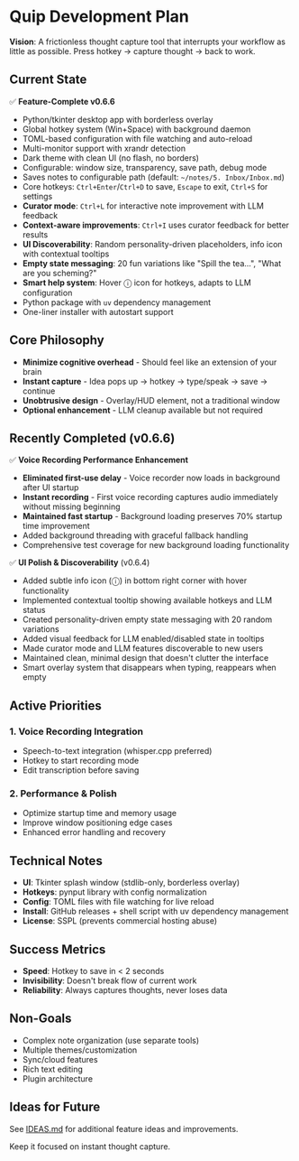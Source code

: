 # Quip Development Plan

**Vision**: A frictionless thought capture tool that interrupts your workflow as little as possible. Press hotkey → capture thought → back to work.

## Current State

✅ **Feature-Complete v0.6.6**
- Python/tkinter desktop app with borderless overlay
- Global hotkey system (Win+Space) with background daemon
- TOML-based configuration with file watching and auto-reload
- Multi-monitor support with xrandr detection
- Dark theme with clean UI (no flash, no borders)
- Configurable: window size, transparency, save path, debug mode
- Saves notes to configurable path (default: `~/notes/5. Inbox/Inbox.md`)
- Core hotkeys: `Ctrl+Enter`/`Ctrl+D` to save, `Escape` to exit, `Ctrl+S` for settings
- **Curator mode**: `Ctrl+L` for interactive note improvement with LLM feedback
- **Context-aware improvements**: `Ctrl+I` uses curator feedback for better results
- **UI Discoverability**: Random personality-driven placeholders, info icon with contextual tooltips
- **Empty state messaging**: 20 fun variations like "Spill the tea...", "What are you scheming?"
- **Smart help system**: Hover ⓘ icon for hotkeys, adapts to LLM configuration
- Python package with `uv` dependency management
- One-liner installer with autostart support

## Core Philosophy
- **Minimize cognitive overhead** - Should feel like an extension of your brain
- **Instant capture** - Idea pops up → hotkey → type/speak → save → continue
- **Unobtrusive design** - Overlay/HUD element, not a traditional window
- **Optional enhancement** - LLM cleanup available but not required

## Recently Completed (v0.6.6)

✅ **Voice Recording Performance Enhancement**
- **Eliminated first-use delay** - Voice recorder now loads in background after UI startup
- **Instant recording** - First voice recording captures audio immediately without missing beginning
- **Maintained fast startup** - Background loading preserves 70% startup time improvement
- Added background threading with graceful fallback handling
- Comprehensive test coverage for new background loading functionality

✅ **UI Polish & Discoverability** (v0.6.4)
- Added subtle info icon (ⓘ) in bottom right corner with hover functionality
- Implemented contextual tooltip showing available hotkeys and LLM status
- Created personality-driven empty state messaging with 20 random variations
- Added visual feedback for LLM enabled/disabled state in tooltips
- Made curator mode and LLM features discoverable to new users
- Maintained clean, minimal design that doesn't clutter the interface
- Smart overlay system that disappears when typing, reappears when empty

## Active Priorities

### 1. Voice Recording Integration
- Speech-to-text integration (whisper.cpp preferred)
- Hotkey to start recording mode
- Edit transcription before saving

### 2. Performance & Polish
- Optimize startup time and memory usage
- Improve window positioning edge cases
- Enhanced error handling and recovery

## Technical Notes

- **UI**: Tkinter splash window (stdlib-only, borderless overlay)
- **Hotkeys**: pynput library with config normalization
- **Config**: TOML files with file watching for live reload
- **Install**: GitHub releases + shell script with uv dependency management
- **License**: SSPL (prevents commercial hosting abuse)

## Success Metrics
- **Speed**: Hotkey to save in < 2 seconds
- **Invisibility**: Doesn't break flow of current work
- **Reliability**: Always captures thoughts, never loses data

## Non-Goals
- Complex note organization (use separate tools)
- Multiple themes/customization
- Sync/cloud features
- Rich text editing
- Plugin architecture

## Ideas for Future

See [IDEAS.md](IDEAS.md) for additional feature ideas and improvements.

Keep it focused on instant thought capture.
